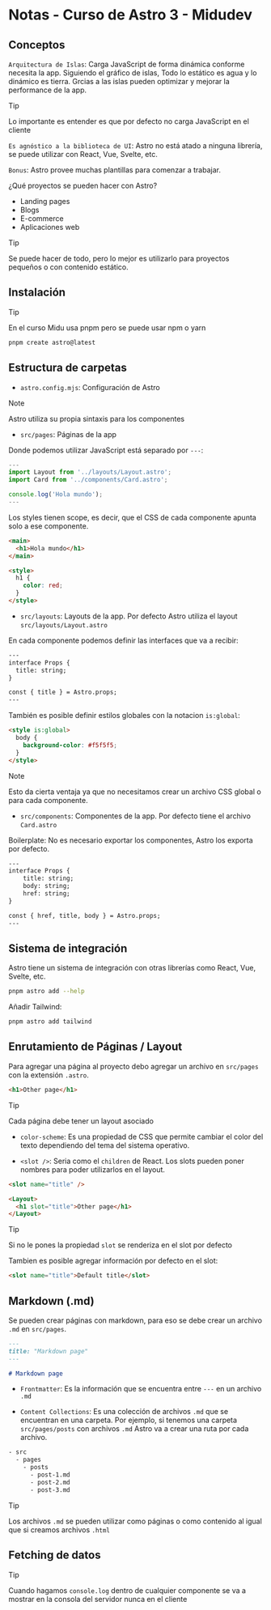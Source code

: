 # Notas - Curso de Astro 3 - Midudev

## Conceptos

`Arquitectura de Islas`: Carga JavaScript de forma dinámica conforme necesita la app. Siguiendo el gráfico de islas, Todo lo estático es agua y lo dinámico es tierra. Grcias a las islas pueden optimizar y mejorar la performance de la app.

> [!TIP]
> Lo importante es entender es que por defecto no carga JavaScript en el cliente

`Es agnóstico a la biblioteca de UI`: Astro no está atado a ninguna librería, se puede utilizar con React, Vue, Svelte, etc.

`Bonus`: Astro provee muchas plantillas para comenzar a trabajar.

¿Qué proyectos se pueden hacer con Astro?

- Landing pages
- Blogs
- E-commerce
- Aplicaciones web

> [!TIP]
> Se puede hacer de todo, pero lo mejor es utilizarlo para proyectos pequeños o con contenido estático.

## Instalación

> [!TIP]
> En el curso Midu usa pnpm pero se puede usar npm o yarn

```bash
pnpm create astro@latest
```

## Estructura de carpetas

- `astro.config.mjs`: Configuración de Astro

> [!NOTE]
> Astro utiliza su propia sintaxis para los componentes

- `src/pages`: Páginas de la app

Donde podemos utilizar JavaScript está separado por `---`:

```js
---
import Layout from '../layouts/Layout.astro';
import Card from '../components/Card.astro';

console.log('Hola mundo');
---
```

Los styles tienen scope, es decir, que el CSS de cada componente apunta solo a ese componente.

```html
<main>
  <h1>Hola mundo</h1>
</main>

<style>
  h1 {
    color: red;
  }
</style>
```

- `src/layouts`: Layouts de la app. Por defecto Astro utiliza el layout `src/layouts/Layout.astro`

En cada componente podemos definir las interfaces que va a recibir:

```html
---
interface Props {
  title: string;
}

const { title } = Astro.props;
---
```

También es posible definir estilos globales con la notacion `is:global`:

```html
<style is:global>
  body {
    background-color: #f5f5f5;
  }
</style>
```

> [!NOTE]
> Esto da cierta ventaja ya que no necesitamos crear un archivo CSS global o para cada componente.

- `src/components`: Componentes de la app. Por defecto tiene el archivo `Card.astro`

Boilerplate: No es necesario exportar los componentes, Astro los exporta por defecto.

```html
---
interface Props {
	title: string;
	body: string;
	href: string;
}

const { href, title, body } = Astro.props;
---
```

## Sistema de integración

Astro tiene un sistema de integración con otras librerías como React, Vue, Svelte, etc.

```bash
pnpm astro add --help
```

Añadir Tailwind:

```bash
pnpm astro add tailwind
```

## Enrutamiento de Páginas / Layout

Para agregar una página al proyecto debo agregar un archivo en `src/pages` con la extensión `.astro`.

```html
<h1>Other page</h1>
```

> [!TIP]
> Cada página debe tener un layout asociado

- `color-scheme`: Es una propiedad de CSS que permite cambiar el color del texto dependiendo del tema del sistema operativo.

- `<slot />`: Seria como el `children` de React. Los slots pueden poner nombres para poder utilizarlos en el layout.

```html
<slot name="title" />
```

```html
<Layout>
  <h1 slot="title">Other page</h1>
</Layout>
```

> [!TIP]
> Si no le pones la propiedad `slot` se renderiza en el slot por defecto

Tambien es posible agregar información por defecto en el slot:

```html
<slot name="title">Default title</slot>
```

## Markdown (.md)

Se pueden crear páginas con markdown, para eso se debe crear un archivo `.md` en `src/pages`.

```md
---
title: "Markdown page"
---

# Markdown page
```

- `Frontmatter`: Es la información que se encuentra entre `---` en un archivo `.md`

- `Content Collections`: Es una colección de archivos `.md` que se encuentran en una carpeta. Por ejemplo, si tenemos una carpeta `src/pages/posts` con archivos `.md` Astro va a crear una ruta por cada archivo.

```bash
- src
  - pages
    - posts
      - post-1.md
      - post-2.md
      - post-3.md
```

> [!TIP]
> Los archivos `.md` se pueden utilizar como páginas o como contenido al igual que si creamos archivos `.html`

## Fetching de datos

> [!TIP]
> Cuando hagamos `console.log` dentro de cualquier componente se va a mostrar en la consola del servidor nunca en el cliente
